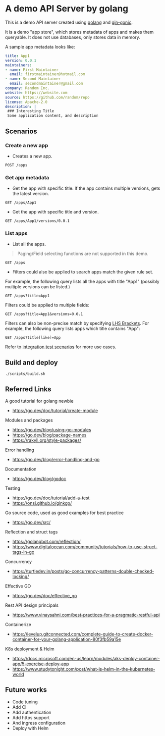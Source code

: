 # A demo API Server by golang

This is a demo API server created using [golang](https://go.dev/) and [gin-gonic](https://github.com/gin-gonic/gin).

It is a demo "app store", which stores metadata of apps and makes them queryable.
It does not use databases, only stores data in memory.

A sample app metadata looks like:

```yaml
title: App1
version: 0.0.1
maintainers:
- name: First Maintainer
  email: firstmaintainer@hotmail.com
- name: Second Maintainer
  email: secondmaintainer@gmail.com
company: Random Inc.
website: https://website.com
source: https://github.com/random/repo
license: Apache-2.0
description: |
 ### Interesting Title
 Some application content, and description
 ```


## Scenarios

### Create a new app

* Creates a new app.
```
POST /apps
```


### Get app metadata

* Get the app with specific title. If the app contains multiple versions, gets the latest version.
```
GET /apps/App1
```

* Get the app with specific title and version.
```
GET /apps/App1/versions/0.0.1
```

### List apps

* List all the apps.

> Paging/Field selecting functions are not supported in this demo.

```
GET /apps
```

* Filters could also be applied to search apps match the given rule set.

For example, the following query lists all the apps with title "App1" (possibly multiple versions can be listed.)
```
GET /apps?title=App1
```

Filters could be applied to multiple fields:
```
GET /apps?title=App1&versions=0.0.1
```

Filters can also be non-precise match by specifying [LHS Brackets](https://christiangiacomi.com/posts/rest-design-principles/). For example, the following query lists apps which title contains "App":
```
GET /apps?title[like]=App
```

Refer to [integration test scenarios](src/api_integration_test.go) for more use cases.

## Build and deploy

```
./scripts/build.sh
```

## Referred Links

A good tutorial for golang newbie
* https://go.dev/doc/tutorial/create-module

Modules and packages
* https://go.dev/blog/using-go-modules
* https://go.dev/blog/package-names
* https://rakyll.org/style-packages/

Error handling
* https://go.dev/blog/error-handling-and-go

Documentation
* https://go.dev/blog/godoc

Testing
* https://go.dev/doc/tutorial/add-a-test
* https://onsi.github.io/ginkgo/

Go source code, used as good examples for best practice
* https://go.dev/src/

Reflection and struct tags
* https://golangbot.com/reflection/
* https://www.digitalocean.com/community/tutorials/how-to-use-struct-tags-in-go

Concurrency
* https://turtledev.in/posts/go-concurrency-patterns-double-checked-locking/

Effective GO
* https://go.dev/doc/effective_go

Rest API design principals
* https://www.vinaysahni.com/best-practices-for-a-pragmatic-restful-api

Containerize
* https://levelup.gitconnected.com/complete-guide-to-create-docker-container-for-your-golang-application-80f3fb59a15e

K8s deployment & Helm
* https://docs.microsoft.com/en-us/learn/modules/aks-deploy-container-app/5-exercise-deploy-app
* https://www.studytonight.com/post/what-is-helm-in-the-kubernetes-world

## Future works

* Code tuning
* Add CI
* Add authentication
* Add https support
* And ingress configuration
* Deploy with Helm